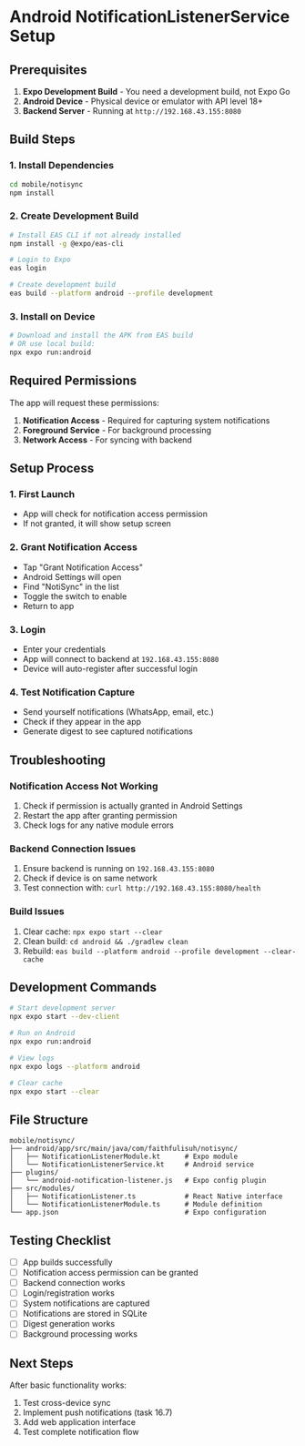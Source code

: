 # Android NotificationListenerService Setup

## Prerequisites

1. **Expo Development Build** - You need a development build, not Expo Go
2. **Android Device** - Physical device or emulator with API level 18+
3. **Backend Server** - Running at `http://192.168.43.155:8080`

## Build Steps

### 1. Install Dependencies
```bash
cd mobile/notisync
npm install
```

### 2. Create Development Build
```bash
# Install EAS CLI if not already installed
npm install -g @expo/eas-cli

# Login to Expo
eas login

# Create development build
eas build --platform android --profile development
```

### 3. Install on Device
```bash
# Download and install the APK from EAS build
# OR use local build:
npx expo run:android
```

## Required Permissions

The app will request these permissions:

1. **Notification Access** - Required for capturing system notifications
2. **Foreground Service** - For background processing
3. **Network Access** - For syncing with backend

## Setup Process

### 1. First Launch
- App will check for notification access permission
- If not granted, it will show setup screen

### 2. Grant Notification Access
- Tap "Grant Notification Access"
- Android Settings will open
- Find "NotiSync" in the list
- Toggle the switch to enable
- Return to app

### 3. Login
- Enter your credentials
- App will connect to backend at `192.168.43.155:8080`
- Device will auto-register after successful login

### 4. Test Notification Capture
- Send yourself notifications (WhatsApp, email, etc.)
- Check if they appear in the app
- Generate digest to see captured notifications

## Troubleshooting

### Notification Access Not Working
1. Check if permission is actually granted in Android Settings
2. Restart the app after granting permission
3. Check logs for any native module errors

### Backend Connection Issues
1. Ensure backend is running on `192.168.43.155:8080`
2. Check if device is on same network
3. Test connection with: `curl http://192.168.43.155:8080/health`

### Build Issues
1. Clear cache: `npx expo start --clear`
2. Clean build: `cd android && ./gradlew clean`
3. Rebuild: `eas build --platform android --profile development --clear-cache`

## Development Commands

```bash
# Start development server
npx expo start --dev-client

# Run on Android
npx expo run:android

# View logs
npx expo logs --platform android

# Clear cache
npx expo start --clear
```

## File Structure

```
mobile/notisync/
├── android/app/src/main/java/com/faithfulisuh/notisync/
│   ├── NotificationListenerModule.kt      # Expo module
│   └── NotificationListenerService.kt     # Android service
├── plugins/
│   └── android-notification-listener.js   # Expo config plugin
├── src/modules/
│   ├── NotificationListener.ts            # React Native interface
│   └── NotificationListenerModule.ts      # Module definition
└── app.json                               # Expo configuration
```

## Testing Checklist

- [ ] App builds successfully
- [ ] Notification access permission can be granted
- [ ] Backend connection works
- [ ] Login/registration works
- [ ] System notifications are captured
- [ ] Notifications are stored in SQLite
- [ ] Digest generation works
- [ ] Background processing works

## Next Steps

After basic functionality works:
1. Test cross-device sync
2. Implement push notifications (task 16.7)
3. Add web application interface
4. Test complete notification flow